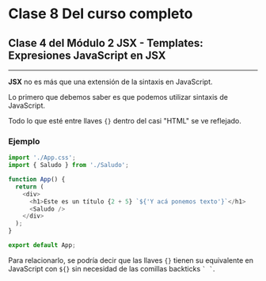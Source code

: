 # Clase 8 Del curso completo

## Clase 4 del Módulo 2 JSX - Templates: Expresiones JavaScript en JSX

---

**JSX** no es más que una extensión de la sintaxis en JavaScript. 

Lo primero que debemos saber es que podemos utilizar sintaxis de JavaScript. 

Todo lo que esté entre llaves `{}` dentro del casi "HTML" se ve reflejado.

### Ejemplo

```javascript
import './App.css';
import { Saludo } from './Saludo';

function App() {
  return (
    <div>
      <h1>Este es un título {2 + 5} `${'Y acá ponemos texto'}`</h1>
      <Saludo />
    </div>
  );
}

export default App;
```

Para relacionarlo, se podría decir que las llaves `{}` tienen su equivalente en JavaScript con `${}` sin necesidad de las comillas backticks `` ` ` ``.
